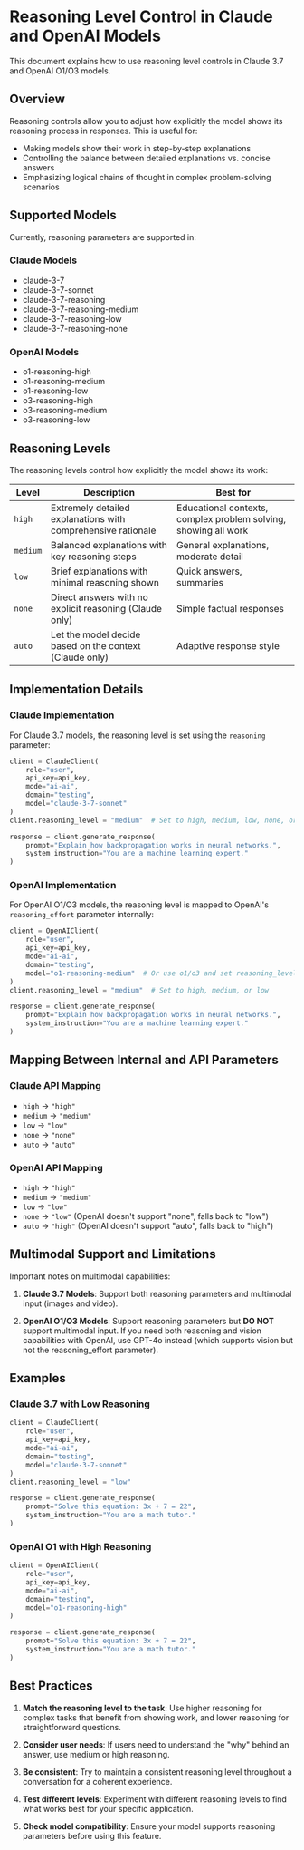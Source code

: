 # Reasoning Level Control in Claude and OpenAI Models

This document explains how to use reasoning level controls in Claude 3.7 and OpenAI O1/O3 models.

## Overview

Reasoning controls allow you to adjust how explicitly the model shows its reasoning process in responses. This is useful for:

- Making models show their work in step-by-step explanations
- Controlling the balance between detailed explanations vs. concise answers
- Emphasizing logical chains of thought in complex problem-solving scenarios

## Supported Models

Currently, reasoning parameters are supported in:

### Claude Models
- claude-3-7
- claude-3-7-sonnet
- claude-3-7-reasoning
- claude-3-7-reasoning-medium
- claude-3-7-reasoning-low
- claude-3-7-reasoning-none

### OpenAI Models
- o1-reasoning-high
- o1-reasoning-medium
- o1-reasoning-low
- o3-reasoning-high
- o3-reasoning-medium
- o3-reasoning-low

## Reasoning Levels

The reasoning levels control how explicitly the model shows its work:

| Level   | Description | Best for |
|---------|-------------|---------|
| `high`  | Extremely detailed explanations with comprehensive rationale | Educational contexts, complex problem solving, showing all work |
| `medium`| Balanced explanations with key reasoning steps | General explanations, moderate detail |
| `low`   | Brief explanations with minimal reasoning shown | Quick answers, summaries |
| `none`  | Direct answers with no explicit reasoning (Claude only) | Simple factual responses |
| `auto`  | Let the model decide based on the context (Claude only) | Adaptive response style |

## Implementation Details

### Claude Implementation

For Claude 3.7 models, the reasoning level is set using the `reasoning` parameter:

```python
client = ClaudeClient(
    role="user",
    api_key=api_key,
    mode="ai-ai",
    domain="testing",
    model="claude-3-7-sonnet"
)
client.reasoning_level = "medium"  # Set to high, medium, low, none, or auto

response = client.generate_response(
    prompt="Explain how backpropagation works in neural networks.",
    system_instruction="You are a machine learning expert."
)
```

### OpenAI Implementation

For OpenAI O1/O3 models, the reasoning level is mapped to OpenAI's `reasoning_effort` parameter internally:

```python
client = OpenAIClient(
    role="user",
    api_key=api_key,
    mode="ai-ai",
    domain="testing",
    model="o1-reasoning-medium"  # Or use o1/o3 and set reasoning_level
)
client.reasoning_level = "medium"  # Set to high, medium, or low

response = client.generate_response(
    prompt="Explain how backpropagation works in neural networks.",
    system_instruction="You are a machine learning expert."
)
```

## Mapping Between Internal and API Parameters

### Claude API Mapping
- `high` → `"high"`
- `medium` → `"medium"`
- `low` → `"low"`
- `none` → `"none"`
- `auto` → `"auto"`

### OpenAI API Mapping
- `high` → `"high"`
- `medium` → `"medium"`
- `low` → `"low"`
- `none` → `"low"` (OpenAI doesn't support "none", falls back to "low")
- `auto` → `"high"` (OpenAI doesn't support "auto", falls back to "high")

## Multimodal Support and Limitations

Important notes on multimodal capabilities:

1. **Claude 3.7 Models**: Support both reasoning parameters and multimodal input (images and video).

2. **OpenAI O1/O3 Models**: Support reasoning parameters but **DO NOT** support multimodal input. If you need both reasoning and vision capabilities with OpenAI, use GPT-4o instead (which supports vision but not the reasoning_effort parameter).

## Examples

### Claude 3.7 with Low Reasoning
```python
client = ClaudeClient(
    role="user",
    api_key=api_key,
    mode="ai-ai",
    domain="testing",
    model="claude-3-7-sonnet"
)
client.reasoning_level = "low"

response = client.generate_response(
    prompt="Solve this equation: 3x + 7 = 22",
    system_instruction="You are a math tutor."
)
```

### OpenAI O1 with High Reasoning
```python
client = OpenAIClient(
    role="user",
    api_key=api_key,
    mode="ai-ai",
    domain="testing",
    model="o1-reasoning-high"
)

response = client.generate_response(
    prompt="Solve this equation: 3x + 7 = 22",
    system_instruction="You are a math tutor."
)
```

## Best Practices

1. **Match the reasoning level to the task**: Use higher reasoning for complex tasks that benefit from showing work, and lower reasoning for straightforward questions.

2. **Consider user needs**: If users need to understand the "why" behind an answer, use medium or high reasoning.

3. **Be consistent**: Try to maintain a consistent reasoning level throughout a conversation for a coherent experience.

4. **Test different levels**: Experiment with different reasoning levels to find what works best for your specific application.

5. **Check model compatibility**: Ensure your model supports reasoning parameters before using this feature.